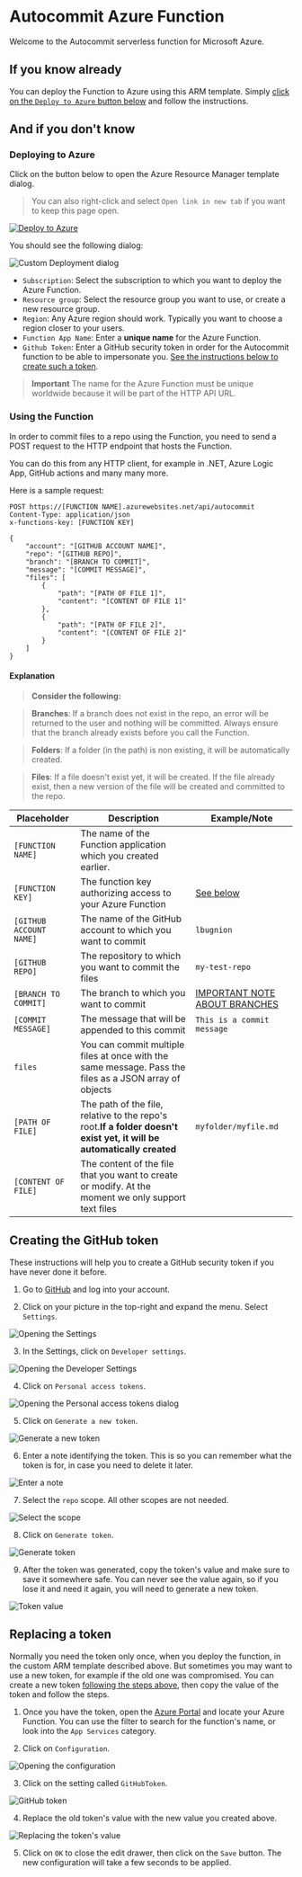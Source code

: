 # Autocommit Azure Function

Welcome to the Autocommit serverless function for Microsoft Azure.

## If you know already

You can deploy the Function to Azure using this ARM template. Simply [click on the `Deploy to Azure` button below](#deploy) and follow the instructions.

## And if you don't know

<a id="deploy"></a>

### Deploying to Azure

Click on the button below to open the Azure Resource Manager template dialog.

> You can also right-click and select `Open link in new tab` if you want to keep this page open.

[![Deploy to Azure](http://azuredeploy.net/deploybutton.png)](https://portal.azure.com/?WT.mc_id=dotnet-0000-lbugnion#create/Microsoft.Template/uri/https%3A%2F%2Fraw.githubusercontent.com%2Flbugnion%2Fazure-function-auto-commit%2Fmaster%2FDeploy%2Fautocommit-template.json)

You should see the following dialog:

![Custom Deployment dialog](./img/2020-10-07_14-44-08.png)

- `Subscription`: Select the subscription to which you want to deploy the Azure Function.
- `Resource group`: Select the resource group you want to use, or create a new resource group.
- `Region`: Any Azure region should work. Typically you want to choose a region closer to your users.
- `Function App Name`: Enter a **unique name** for the Azure Function.
- `Github Token`: Enter a GitHub security token in order for the Autocommit function to be able to impersonate you. [See the instructions below to create such a token](#token).

> **Important** The name for the Azure Function must be unique worldwide because it will be part of the HTTP API URL.

### Using the Function

In order to commit files to a repo using the Function, you need to send a POST request to the HTTP endpoint that hosts the Function.

You can do this from any HTTP client, for example in .NET, Azure Logic App, GitHub actions and many many more.

Here is a sample request:

```http
POST https://[FUNCTION NAME].azurewebsites.net/api/autocommit
Content-Type: application/json
x-functions-key: [FUNCTION KEY]

{
    "account": "[GITHUB ACCOUNT NAME]",
    "repo": "[GITHUB REPO]",
    "branch": "[BRANCH TO COMMIT]",
    "message": "[COMMIT MESSAGE]",
    "files": [
        {
            "path": "[PATH OF FILE 1]",
            "content": "[CONTENT OF FILE 1]"
        },
        {
            "path": "[PATH OF FILE 2]",
            "content": "[CONTENT OF FILE 2]"
        }
    ]
}

```

#### Explanation

> **Consider the following:**

> **Branches**: If a branch does not exist in the repo, an error will be returned to the user and nothing will be committed. Always ensure that the branch already exists before you call the Function.

> **Folders**: If a folder (in the path) is non existing, it will be automatically created.

> **Files**: If a file doesn't exist yet, it will be created. If the file already exist, then a new version of the file will be created and committed to the repo.

|Placeholder|Description|Example/Note|
|-----------|-----------|-------|
|`[FUNCTION NAME]`|The name of the Function application which you created earlier.||
|`[FUNCTION KEY]`|The function key authorizing access to your Azure Function|[See below](#function-key)|
|`[GITHUB ACCOUNT NAME]`|The name of the GitHub account to which you want to commit|`lbugnion`|
|`[GITHUB REPO]`|The repository to which you want to commit the files|`my-test-repo`|
|`[BRANCH TO COMMIT]`|The branch to which you want to commit|[IMPORTANT NOTE ABOUT BRANCHES](#branches)|
|`[COMMIT MESSAGE]`|The message that will be appended to this commit|`This is a commit message`|
|`files`|You can commit multiple files at once with the same message. Pass the files as a JSON array of objects||
|`[PATH OF FILE]`|The path of the file, relative to the repo's root.**If a folder doesn't exist yet, it will be automatically created**|`myfolder/myfile.md`
|`[CONTENT OF FILE]`|The content of the file that you want to create or modify. At the moment we only support text files|

<a id="token"></a>

## Creating the GitHub token

These instructions will help you to create a GitHub security token if you have never done it before.

1. Go to [GitHub](http://github.com) and log into your account.

2. Click on your picture in the top-right and expand the menu. Select `Settings`.

![Opening the Settings](./img/2020-10-07_14-11-51.png)

3. In the Settings, click on `Developer settings`.

![Opening the Developer Settings](./img/2020-10-07_14-12-22.png)

4. Click on `Personal access tokens`.

![Opening the Personal access tokens dialog](./img/2020-10-07_14-12-34.png)

5. Click on `Generate a new token`.

![Generate a new token](./img/2020-10-07_14-12-48.png)

6. Enter a note identifying the token. This is so you can remember what the token is for, in case you need to delete it later.

![Enter a note](./img/2020-10-07_14-16-07.png)

7. Select the `repo` scope. All other scopes are not needed.

![Select the scope](./img/2020-10-07_14-16-55.png)

8. Click on `Generate token`.

![Generate token](./img/2020-10-07_14-18-47.png)

9. After the token was generated, copy the token's value and make sure to save it somewhere safe. You can never see the value again, so if you lose it and need it again, you will need to generate a new token.

![Token value](./img/2020-10-07_14-19-10.png)

## Replacing a token

Normally you need the token only once, when you deploy the function, in the custom ARM template described above. But sometimes you may want to use a new token, for example if the old one was compromised. You can create a new token [following the steps above](#token), then copy the value of the token and follow the steps.

1. Once you have the token, open the [Azure Portal](https://portal.azure.com/?WT.mc_id=dotnet-0000-lbugnion) and locate your Azure Function. You can use the filter to search for the function's name, or look into the `App Services` category.

2. Click on `Configuration`.

![Opening the configuration](./img/2020-10-07_14-24-51.png)

3. Click on the setting called `GitHubToken`.

![GitHub token](./img/2020-10-07_14-25-24.png)

4. Replace the old token's value with the new value you created above.

![Replacing the token's value](./img/2020-10-07_14-25-42.png)

5. Click on `OK` to close the edit drawer, then click on the `Save` button. The new configuration will take a few seconds to be applied.
